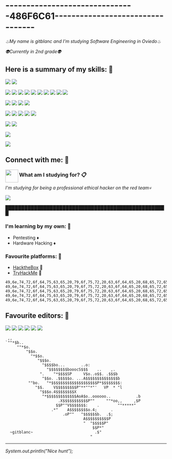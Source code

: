 # -------------------------------486F6C61---------------------------------

_♨My name is gitblanc and I'm studying Software Engineering in Oviedo♨_ 

_👽Currently in 2nd grade👽_

## Here is a summary of my skills: 👻

![](https://img.shields.io/badge/♡-Math-informational?style=flat&logo=math&color=E01517)
![](https://img.shields.io/badge/♡-Physics-informational?style=flat&logo=physics&color=DED123)

![](https://img.shields.io/badge/Java-ED8B00?style=for-the-badge&logo=java&logoColor=white)
![](https://img.shields.io/badge/Python-14354C?style=for-the-badge&logo=python&logoColor=white)
![](https://img.shields.io/badge/Markdown-000000?style=for-the-badge&logo=markdown&logoColor=white)
![](https://img.shields.io/badge/MySQL-00000F?style=for-the-badge&logo=mysql&logoColor=white)
![](https://img.shields.io/badge/C-00599C?style=for-the-badge&logo=c&logoColor=white)
![](https://img.shields.io/badge/C%23-239120?style=for-the-badge&logo=c-sharp&logoColor=white)
![](https://img.shields.io/badge/C%2B%2B-00599C?style=for-the-badge&logo=c%2B%2B&logoColor=white)
![](https://img.shields.io/badge/Shell_Script-121011?style=for-the-badge&logo=gnu-bash&logoColor=white)
![](https://img.shields.io/badge/PHP-777BB4?style=for-the-badge&logo=php&logoColor=white)
![](https://img.shields.io/badge/Arduino-00979D?style=for-the-badge&logo=Arduino&logoColor=white)

![](https://img.shields.io/badge/GitHub-100000?style=for-the-badge&logo=github&logoColor=white)
![](https://img.shields.io/badge/GIT-E44C30?style=for-the-badge&logo=git&logoColor=white)
![](https://img.shields.io/badge/GNU%20Bash-4EAA25?style=for-the-badge&logo=GNU%20Bash&logoColor=white)
![](https://img.shields.io/badge/windows%20terminal-4D4D4D?style=for-the-badge&logo=windows%20terminal&logoColor=white)

![](https://img.shields.io/badge/Kali_Linux-557C94?style=for-the-badge&logo=kali-linux&logoColor=white)
![](https://img.shields.io/badge/mac%20os-000000?style=for-the-badge&logo=apple&logoColor=white)
![](https://img.shields.io/badge/Linux-FCC624?style=for-the-badge&logo=linux&logoColor=black)
![](https://img.shields.io/badge/Windows-0078D6?style=for-the-badge&logo=windows&logoColor=white)
![](https://img.shields.io/badge/Tor_Browser-7D4698?style=for-the-badge&logo=Tor-Browser&logoColor=white)

![](https://img.shields.io/badge/NVIDIA-GTX1060-76B900?style=for-the-badge&logo=nvidia&logoColor=white)
![](https://img.shields.io/badge/AMD-Ryzen_7_5700XT-ED1C24?style=for-the-badge&logo=amd&logoColor=white)

![](http://ForTheBadge.com/images/badges/built-with-love.svg)

![](https://github-readme-stats.vercel.app/api?username=gitblanc&theme=dark)


## Connect with me: 🤝


<a href="https://twitter.com/gitblanc"><img align="left" src="http://1000logos.net/wp-content/uploads/2017/06/Twitter-Logo.png" width="40px"/></a>


### What am I studying for? 📋

_I'm studying for being a professional ethical hacker on the red team💀_

![](https://img.shields.io/github/followers/gitblanc.svg?style=social&label=Follow&maxAge=2592000)

███████████████████████████████████████████████████

### I'm learning by my own: 🔧

* Pentesting ♦
* Hardware Hacking ♦

### Favourite platforms: 💎
* [HacktheBox](https://www.hackthebox.com) 📀 
* [TryHackMe](https://tryhackme.com) 📀

```
49,6e,74,72,6f,64,75,63,65,20,79,6f,75,72,20,63,6f,64,65,20,68,65,72,65
49,6e,74,72,6f,64,75,63,65,20,79,6f,75,72,20,63,6f,64,65,20,68,65,72,65
49,6e,74,72,6f,64,75,63,65,20,79,6f,75,72,20,63,6f,64,65,20,68,65,72,65
49,6e,74,72,6f,64,75,63,65,20,79,6f,75,72,20,63,6f,64,65,20,68,65,72,65
49,6e,74,72,6f,64,75,63,65,20,79,6f,75,72,20,63,6f,64,65,20,68,65,72,65
```

## Favourite editors: 🎱

![](https://img.shields.io/badge/Visual_Studio_Code-0078D4?style=for-the-badge&logo=visual%20studio%20code&logoColor=white)
![](https://img.shields.io/badge/Eclipse-2C2255?style=for-the-badge&logo=eclipse&logoColor=white)
![](https://img.shields.io/badge/Visual_Studio-5C2D91?style=for-the-badge&logo=visual%20studio&logoColor=white)
![](https://img.shields.io/badge/Atom-66595C?style=for-the-badge&logo=Atom&logoColor=white)
![](https://img.shields.io/badge/PyCharm-000000.svg?&style=for-the-badge&logo=PyCharm&logoColor=white)
![](https://img.shields.io/badge/Arduino_IDE-00979D?style=for-the-badge&logo=arduino&logoColor=white)

```
 ,,
`""*$b..
     ""*$o.
         "$$o.
           "*$$o.
              "$$$o.
                "$$$$bo...       ..o:
                  "$$$$$$$$booocS$$$    ..    ,.
               ".    "*$$$$SP     V$o..o$$. .$$$b
                "$$o. .$$$$$o. ...A$$$$$$$$$$$$$$b
          ""bo.   "*$$$$$$$$$$$$$$$$$$$$P*$$$$$$$$:
             "$$.    V$$$$$$$$$P"**""*"'   VP  * "l
               "$$$o.4$$$$$$$$X
                "*$$$$$$$$$$$$$AoA$o..oooooo..           .b
                       .X$$$$$$$$$$$P""     ""*oo,,     ,$P
                      $$P""V$$$$$$$:    .        ""*****"
                    .*"    A$$$$$$$$o.4;      .
                         .oP""   "$$$$$$b.  .$;
                                  A$$$$$$$$$$P
                                  "  "$$$$$P"
                                      $$P*"
  ~gitblanc~                           .$"
                                     "
```

---
_System.out.println("Nice hunt");_ 
